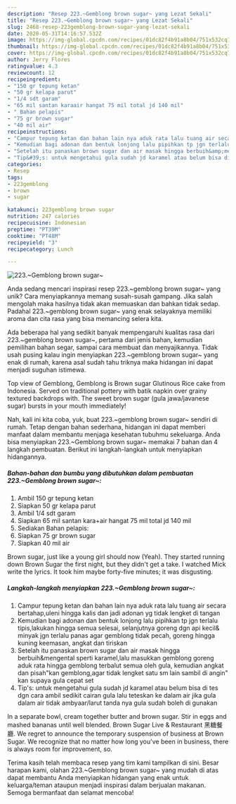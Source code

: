 ```yaml
---
description: "Resep 223.~Gemblong brown sugar~ yang Lezat Sekali"
title: "Resep 223.~Gemblong brown sugar~ yang Lezat Sekali"
slug: 2468-resep-223gemblong-brown-sugar-yang-lezat-sekali
date: 2020-05-31T14:16:57.532Z
image: https://img-global.cpcdn.com/recipes/01dc82f4b91a8b04/751x532cq70/223gemblong-brown-sugar-foto-resep-utama.jpg
thumbnail: https://img-global.cpcdn.com/recipes/01dc82f4b91a8b04/751x532cq70/223gemblong-brown-sugar-foto-resep-utama.jpg
cover: https://img-global.cpcdn.com/recipes/01dc82f4b91a8b04/751x532cq70/223gemblong-brown-sugar-foto-resep-utama.jpg
author: Jerry Flores
ratingvalue: 4.3
reviewcount: 12
recipeingredient:
- "150 gr tepung ketan"
- "50 gr kelapa parut"
- "1/4 sdt garam"
- "65 mil santan karaair hangat 75 mil total jd 140 mil"
- " Bahan pelapis"
- "75 gr brown sugar"
- "40 mil air"
recipeinstructions:
- "Campur tepung ketan dan bahan lain nya aduk rata lalu tuang air secara bertahap,uleni hingga kalis dan jadi adonan yg tidak lengket di tangan"
- "Kemudian bagi adonan dan bentuk lonjong lalu pipihkan tp jgn terlalu tipis,lakukan hingga semua selesai, selanjutnya goreng dgn api kecil&amp; minyak jgn terlalu panas agar gemblong tidak pecah, goreng hingga kuning keemasan, angkat dan tiriskan"
- "Setelah itu panaskan brown sugar dan air masak hingga berbuih&amp;mengental sperti karamel,lalu masukkan gemblong goreng aduk rata hingga gemblong terbalut semua oleh gula, kemudian angkat dan pisah&#34;kan gemblong,agar tidak lengket satu sm lain sambil di angin&#34; kan supaya gula cepat set"
- "Tip&#39;s: untuk mengetahui gula sudah jd karamel atau belum bisa di tes dgn cara ambil sedikit cairan gula lalu teteskan ke dalam air jika gula dalam air tidak ambyaar/larut tanda nya gula sudah boleh di gunakan"
categories:
- Resep
tags:
- 223gemblong
- brown
- sugar

katakunci: 223gemblong brown sugar 
nutrition: 247 calories
recipecuisine: Indonesian
preptime: "PT39M"
cooktime: "PT48M"
recipeyield: "3"
recipecategory: Lunch

---
```



![223.~Gemblong brown sugar~](https://img-global.cpcdn.com/recipes/01dc82f4b91a8b04/751x532cq70/223gemblong-brown-sugar-foto-resep-utama.jpg)

Anda sedang mencari inspirasi resep 223.~gemblong brown sugar~ yang unik? Cara menyiapkannya memang susah-susah gampang. Jika salah mengolah maka hasilnya tidak akan memuaskan dan bahkan tidak sedap. Padahal 223.~gemblong brown sugar~ yang enak selayaknya memiliki aroma dan cita rasa yang bisa memancing selera kita.

Ada beberapa hal yang sedikit banyak mempengaruhi kualitas rasa dari 223.~gemblong brown sugar~, pertama dari jenis bahan, kemudian pemilihan bahan segar, sampai cara membuat dan menyajikannya. Tidak usah pusing kalau ingin menyiapkan 223.~gemblong brown sugar~ yang enak di rumah, karena asal sudah tahu triknya maka hidangan ini dapat menjadi suguhan istimewa.

Top view of Gemblong, Gemblong is Brown sugar Glutinous Rice cake from Indonesia. Served on traditional pottery with batik napkin over grainy textured backdrops with. The sweet brown sugar (gula jawa/javanese sugar) bursts in your mouth immediately!


Nah, kali ini kita coba, yuk, buat 223.~gemblong brown sugar~ sendiri di rumah. Tetap dengan bahan sederhana, hidangan ini dapat memberi manfaat dalam membantu menjaga kesehatan tubuhmu sekeluarga. Anda bisa menyiapkan 223.~Gemblong brown sugar~ memakai 7 bahan dan 4 langkah pembuatan. Berikut ini langkah-langkah untuk menyiapkan hidangannya.

<!--inarticleads1-->

##### Bahan-bahan dan bumbu yang dibutuhkan dalam pembuatan 223.~Gemblong brown sugar~:

1. Ambil 150 gr tepung ketan
1. Siapkan 50 gr kelapa parut
1. Ambil 1/4 sdt garam
1. Siapkan 65 mil santan kara+air hangat 75 mil total jd 140 mil
1. Sediakan  Bahan pelapis:
1. Siapkan 75 gr brown sugar
1. Siapkan 40 mil air


Brown sugar, just like a young girl should now (Yeah). They started running down Brown Sugar the first night, but they didn&#39;t get a take. I watched Mick write the lyrics. It took him maybe forty-five minutes; it was disgusting. 

<!--inarticleads2-->

##### Langkah-langkah menyiapkan 223.~Gemblong brown sugar~:

1. Campur tepung ketan dan bahan lain nya aduk rata lalu tuang air secara bertahap,uleni hingga kalis dan jadi adonan yg tidak lengket di tangan
1. Kemudian bagi adonan dan bentuk lonjong lalu pipihkan tp jgn terlalu tipis,lakukan hingga semua selesai, selanjutnya goreng dgn api kecil&amp; minyak jgn terlalu panas agar gemblong tidak pecah, goreng hingga kuning keemasan, angkat dan tiriskan
1. Setelah itu panaskan brown sugar dan air masak hingga berbuih&amp;mengental sperti karamel,lalu masukkan gemblong goreng aduk rata hingga gemblong terbalut semua oleh gula, kemudian angkat dan pisah&#34;kan gemblong,agar tidak lengket satu sm lain sambil di angin&#34; kan supaya gula cepat set
1. Tip&#39;s: untuk mengetahui gula sudah jd karamel atau belum bisa di tes dgn cara ambil sedikit cairan gula lalu teteskan ke dalam air jika gula dalam air tidak ambyaar/larut tanda nya gula sudah boleh di gunakan


In a separate bowl, cream together butter and brown sugar. Stir in eggs and mashed bananas until well blended. Brown Sugar Live &amp; Restaurant 黑糖餐廳. We regret to announce the temporary suspension of business at Brown Sugar. We recognize that no matter how long you&#39;ve been in business, there is always room for improvement, so. 

Terima kasih telah membaca resep yang tim kami tampilkan di sini. Besar harapan kami, olahan 223.~Gemblong brown sugar~ yang mudah di atas dapat membantu Anda menyiapkan hidangan yang enak untuk keluarga/teman ataupun menjadi inspirasi dalam berjualan makanan. Semoga bermanfaat dan selamat mencoba!

